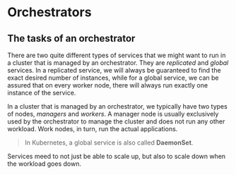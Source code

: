 # Orchestrators

## The tasks of an orchestrator

There are two quite different types of services that we might want to run in a cluster that is managed by an orchestrator. They are *replicated* and *global* services. In a replicated service, we will always be guaranteed to find the exact desired number of instances, while for a global service, we can be assured that on every worker node, there will always run exactly one instance of the service.  

In a cluster that is managed by an orchestrator, we typically have two types of nodes, *managers* and *workers*. A manager node is usually exclusively used by the orchestrator to manage the cluster and does not run any other workload. Work nodes, in turn, run the actual applications.  

> In Kubernetes, a global service is also called **DaemonSet**.  

Services meed to not just be able to scale up, but also to scale down when the workload goes down.  

